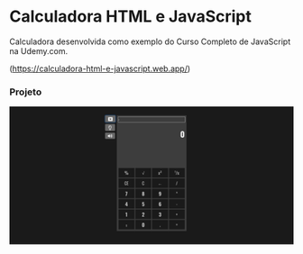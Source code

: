 # Calculadora HTML e JavaScript

Calculadora desenvolvida como exemplo do Curso Completo de JavaScript na Udemy.com.

(https://calculadora-html-e-javascript.web.app/)

### Projeto
![Calculadora](./img/projetoPronto.png)
